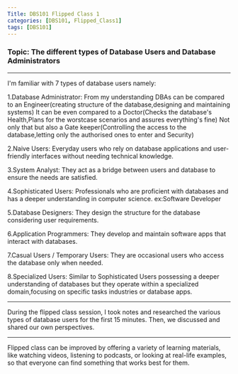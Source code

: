 ```yaml
---
Title: DBS101 Flipped Class 1
categories: [DBS101, Flipped_Class1]
tags: [DBS101]
---
```


### Topic: The different types of Database Users and Database Administrators
----

I'm familiar with 7 types of database users namely:

1.Database Administrator:
From my understanding DBAs can be compared to an Engineer(creating structure of the database,designing and maintaining systems)
It can be even compared to a Doctor(Checks the database's Health,Plans for the worstcase scenarios and assures everything's fine)
Not only that but also a Gate keeper(Controlling the access to the database,letting only the authorised ones to enter and Security)

2.Naive Users:
Everyday users who rely on database applications and user-friendly interfaces without needing technical knowledge.

3.System Analyst:
They act as a bridge between users and database to ensure the needs are satisfied.

4.Sophisticated Users:
Professionals who are proficient with databases and has a deeper understanding in computer science.
ex:Software Developer

5.Database Designers:
They design the structure for the database considering user requirements.

6.Application Programmers:
They develop and maintain software apps that interact with databases.

7.Casual Users / Temporary Users:
They are occasional users who access the database only when needed.

8.Specialized Users:
Similar to Sophisticated Users possessing a deeper understanding of databases but they operate within a specialized domain,focusing on specific tasks industries or database apps.

----
During the flipped class session, I took notes and researched the various types of database users for the first 15 minutes. Then, we discussed and shared our own perspectives.

----
Flipped class can be improved by offering a variety of learning materials, like watching videos, listening to podcasts, or looking at real-life examples, so that everyone can find something that works best for them.